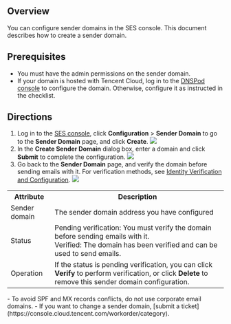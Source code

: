## Overview
You can configure sender domains in the SES console. This document describes how to create a sender domain.

## Prerequisites
- You must have the admin permissions on the sender domain.
- If your domain is hosted with Tencent Cloud, log in to the [DNSPod console](https://console.cloud.tencent.com/cns) to configure the domain. Otherwise, configure it as instructed in the checklist.

## Directions
1. Log in to the [SES console](https://console.cloud.tencent.com/ses/domain), click **Configuration** > **Sender Domain** to go to the **Sender Domain** page, and click **Create**.
![](https://qcloudimg.tencent-cloud.cn/raw/50a47b56343acb2cb2289f705bd7514e.png)
2. In the **Create Sender Domain** dialog box, enter a domain and click **Submit** to complete the configuration.
![](https://qcloudimg.tencent-cloud.cn/raw/7e53b2e8ecfaf818c8cb56bb38b9ed4e.png)
3. Go back to the **Sender Domain** page, and verify the domain before sending emails with it. For verification methods, see [Identity Verification and Configuration](https://intl.cloud.tencent.com/document/product/1084/42371).
![](https://qcloudimg.tencent-cloud.cn/raw/040ac5bd4115f1739c65e01629a5f51b.png)
<table>
   <tr>
      <th width="0px" >Attribute</td>
      <th width="0px" >Description</td>
   </tr>
   <tr>
      <td>Sender domain</td>
      <td>The sender domain address you have configured</td>
   </tr>
   <tr>
      <td>Status</td>
      <td>Pending verification: You must verify the domain before sending emails with it.<br>Verified: The domain has been verified and can be used to send emails.</td>
   </tr>
   <tr>
      <td>Operation</td>
      <td>If the status is pending verification, you can click <b>Verify</b> to perform verification, or click <b>Delete</b> to remove this sender domain configuration.</td>
   </tr>
</table>

<dx-alert infotype="explain" title="">
- To avoid SPF and MX records conflicts, do not use corporate email domains.
- If you want to change a sender domain, [submit a ticket](https://console.cloud.tencent.com/workorder/category).
</dx-alert>

